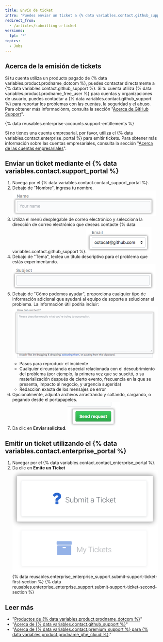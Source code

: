 ```yaml
---
title: Envío de ticket
intro: 'Puedes enviar un ticket a {% data variables.contact.github_support %} utilizando el portal de soporte.'
redirect_from:
  - /articles/submitting-a-ticket
versions:
  fpt: '*'
topics:
  - Jobs
---
```


## Acerca de la emisión de tickets
Si tu cuenta utiliza un producto pagado de {% data variables.product.prodname_dotcom %}, puedes contactar directamente a {% data variables.contact.github_support %}. Si tu cuenta utiliza {% data variables.product.prodname_free_user %} para cuentas y organizaciones de usuario, puedes contactar a {% data variables.contact.github_support %} para reportar los problemas con las cuentas, la seguridad y el abuso. Para obtener más informaciónm, consulta la sección "[Acerca de GitHub Support](/github/working-with-github-support/about-github-support)".

{% data reusables.enterprise-accounts.support-entitlements %}

Si no tienes una cuenta empresarial, por favor, utiliza el {% data variables.contact.enterprise_portal %} para emitir tickets. Para obtener más información sobre las cuentas empresariales, consulta la sección "[Acerca de las cuentas empresariales](/github/setting-up-and-managing-your-enterprise/about-enterprise-accounts)".

## Enviar un ticket mediante el {% data variables.contact.support_portal %}

1. Navega por el {% data variables.contact.contact_support_portal %}.
2. Debajo de "Nombre", ingresa tu nombre. ![Campo de nombre](/assets/images/help/support/name-field.png)
3. Utiliza el menú desplegable de correo electrónico y selecciona la dirección de correo electrónico que deseas contacte {% data variables.contact.github_support %}.![Campo de correo electrónico](/assets/images/help/support/email-field.png)
4. Debajo de "Tema", teclea un título descriptivo para el problema que estás experimentando. ![Campo de asuto](/assets/images/help/support/subject-field.png)
5. Debajo de "Cómo podemos ayudar", proporciona cualquier tipo de información adicional que ayudará al equipo de soporte a solucionar el problema. La información útil podría incluir: ![Campo de cómo podemos ayudar](/assets/images/help/support/how-can-we-help-field.png)
    - Pasos para reproducir el incidente
    - Cualquier circunstancia especial relacionada con el descubrimiento del problema (por ejemplo, la primera vez que se suscitó, o su materialización después de cierto evento, frecuencia en la que se presenta, impacto al negocio, y urgencia sugerida)
    - Redacción exacta de los mensajes de error
6. Opcionalmente, adjunta archivos arrastrando y soltando, cargando, o pegando desde el portapapeles.
7. Da clic en **Enviar solicitud**. ![Botón de eenviar solicitud](/assets/images/help/support/send-request-button.png)

## Emitir un ticket utilizando el {% data variables.contact.enterprise_portal %}

1. Navegar por el {% data variables.contact.contact_enterprise_portal %}.
5. Da clic en **Emite un Ticket** ![Emite un ticket al equipo de Soporte Empresarial](/assets/images/enterprise/support/submit-ticket-button.png)
{% data reusables.enterprise_enterprise_support.submit-support-ticket-first-section %}
{% data reusables.enterprise_enterprise_support.submit-support-ticket-second-section %}

## Leer más
- "[Productos de {% data variables.product.prodname_dotcom %}](/github/getting-started-with-github/githubs-products)"
- "[Acerca de {% data variables.contact.github_support %}](/articles/about-github-support)"
- "[Acerca de {% data variables.contact.premium_support %} para {% data variables.product.prodname_ghe_cloud %}](/articles/about-github-premium-support-for-github-enterprise-cloud)."
